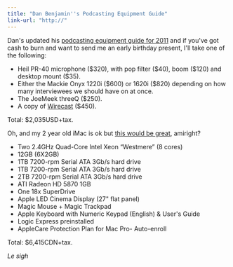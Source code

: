 ```yaml
---
title: "Dan Benjamin''s Podcasting Equipment Guide"
link-url: "http://"
---
```

<p>Dan's updated his <a href="http://hivelogic.com/articles/podcasting-equipment-software-guide-2011/">podcasting equipment guide for 2011</a> and if you've got cash to burn and want to send me an early birthday present, I'll take one of the following:</p>
<ul>
<li>Heil PR-40 microphone ($320), with pop filter ($40), boom ($120) and desktop mount ($35).</li>
<li>Either the Mackie Onyx 1220i ($600) or 1620i ($820) depending on how many interviewees we should have on at once.</li>
<li>The JoeMeek threeQ ($250).</li>
<li>A copy of <a href="http://www.telestream.net/wire-cast/overview.htm">Wirecast</a> ($450).</li>
</ul>
<p>Total: $2,035USD+tax.</p>
<p>Oh, and my 2 year old iMac is ok but <a href="https://chrisenns.com/wp-content/uploads/2011/04/macprospecs.jpg">this would be great</a>, amiright?</p>
<ul>
<li>Two 2.4GHz Quad-Core Intel Xeon “Westmere” (8 cores)</li>
<li>12GB (6X2GB)</li>
<li>1TB 7200-rpm Serial ATA 3Gb/s hard drive</li>
<li>1TB 7200-rpm Serial ATA 3Gb/s hard drive</li>
<li>2TB 7200-rpm Serial ATA 3Gb/s hard drive</li>
<li>ATI Radeon HD 5870 1GB</li>
<li>One 18x SuperDrive</li>
<li>Apple LED Cinema Display (27" flat panel)</li>
<li>Magic Mouse + Magic Trackpad</li>
<li>Apple Keyboard with Numeric Keypad (English) & User's Guide</li>
<li>Logic Express preinstalled</li>
<li>AppleCare Protection Plan for Mac Pro- Auto-enroll</li>
</ul>
<p>Total: $6,415CDN+tax.</p>
<p><em>Le sigh</em></p>
